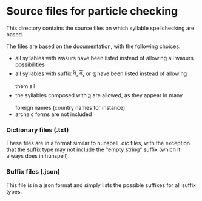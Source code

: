 # Source files for particle checking

This directory contains the source files on which syllable spellchecking are based.

The files are based on the [documentation](../doc/standard-syllable-structure.md), with the following choices:

- all syllables with wasurs have been listed instead of allowing all wasurs possibilities
- all syllables with suffix འི, འོ, or འུ have been listed instead of allowing them all
- the syllables composed with ཧྤ are allowed, as they appear in many foreign names (country names for instance)
- archaic forms are not included

### Dictionary files (.txt)

These files are in a format similar to hunspell .dic files, with the exception that the suffix type may not include the "empty string" suffix (which it always does in hunspell).

### Suffix files (.json)

This file is in a json format and simply lists the possible suffixes for all suffix types.
